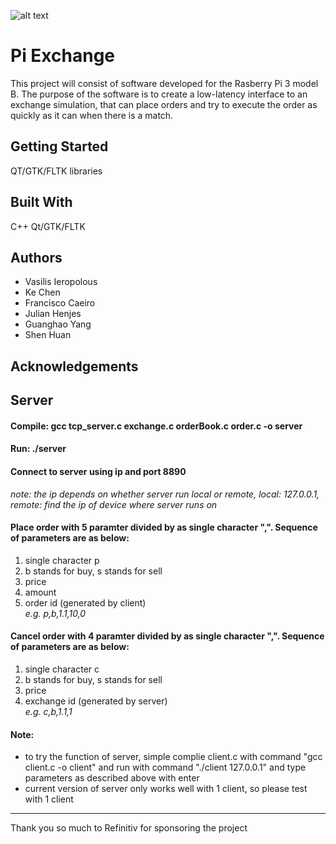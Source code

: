 ![alt text]( https://i.imgur.com/k2kruGl.png "Logo Title Text 1")

# Pi Exchange 

This project will consist of software developed for the Rasberry Pi 3 model B. The purpose of the software is to create a low-latency interface to an exchange simulation, that can place orders and try to execute the order as quickly as it can when there is a match. 

Getting Started
------
QT/GTK/FLTK libraries 

Built With 
------
C++
Qt/GTK/FLTK


Authors
------

* Vasilis Ieropolous
* Ke Chen
* Francisco Caeiro
* Julian Henjes
* Guanghao Yang
* Shen Huan 

Acknowledgements
------

Server
------
#### 	Compile: gcc tcp_server.c exchange.c orderBook.c order.c -o server
#### 	Run: ./server
#### 	Connect to server using ip and port 8890
*note: the ip depends on whether server run local or remote, local: 127.0.0.1, remote: find the ip of device where server runs on*
	
#### 	Place order with 5 paramter divided by as single character ",". Sequence of parameters are as below:
1. single character p
2. b stands for buy, s stands for sell
3. price
4. amount
5. order id (generated by client)
<br>*e.g. p,b,1.1,10,0*
#### 	Cancel order with 4 paramter divided by as single character ",". Sequence of parameters are as below:
1. single character c
2. b stands for buy, s stands for sell
3. price
4. exchange id (generated by server)
<br>*e.g. c,b,1.1,1*

#### 	Note:
-  to try the function of server, simple complie client.c with command "gcc client.c -o client" and run with command "./client 127.0.0.1" and type parameters as described above with enter
-  current version of server only works well with 1 client, so please test with 1 client
	
	
	
------
Thank you so much to Refinitiv for sponsoring the project
